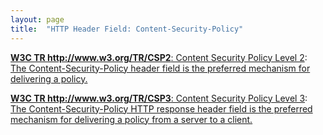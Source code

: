 ```yaml
---
layout: page
title:  "HTTP Header Field: Content-Security-Policy"
---
```


[**W3C TR http://www.w3.org/TR/CSP2**: Content Security Policy Level 2](/specs/W3C/TR/CSP2 "This document defines a policy language used to declare a set of content restrictions for a web resource, and a mechanism for transmitting the policy from a server to a client where the policy is enforced."): [The Content-Security-Policy header field is the preferred mechanism for delivering a policy.](http://www.w3.org/TR/CSP2/#content-security-policy-header-field)

[**W3C TR http://www.w3.org/TR/CSP3**: Content Security Policy Level 3](/specs/W3C/TR/CSP3 "This document defines a mechanism by which web developers can control the resources which a particular page can fetch or execute, as well as a number of security-relevant policy decisions."): [The Content-Security-Policy HTTP response header field is the preferred mechanism for delivering a policy from a server to a client.](http://www.w3.org/TR/CSP3/#csp-header)

